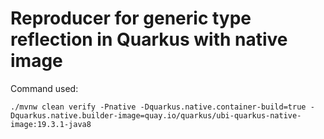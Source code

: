# Reproducer for generic type reflection in Quarkus with native image

Command used:
```
./mvnw clean verify -Pnative -Dquarkus.native.container-build=true -Dquarkus.native.builder-image=quay.io/quarkus/ubi-quarkus-native-image:19.3.1-java8
```
